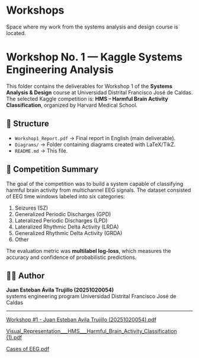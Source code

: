 # Workshops
Space where my work from the systems analysis and design course is located.

# Workshop No. 1 — Kaggle Systems Engineering Analysis

This folder contains the deliverables for Workshop 1 of the **Systems Analysis & Design** course at Universidad Distrital Francisco José de Caldas.  
The selected Kaggle competition is: **HMS – Harmful Brain Activity Classification**, organized by Harvard Medical School.

## 📂 Structure
- `Workshop1_Report.pdf` → Final report in English (main deliverable).  
- `Diagrams/` → Folder containing diagrams created with LaTeX/TikZ.  
- `README.md` → This file.  

## 🧠 Competition Summary
The goal of the competition was to build a system capable of classifying harmful brain activity from multichannel EEG signals. The dataset consisted of EEG time windows labeled into six categories:  
1. Seizures (SZ)  
2. Generalized Periodic Discharges (GPD)  
3. Lateralized Periodic Discharges (LPD)  
4. Lateralized Rhythmic Delta Activity (LRDA)  
5. Generalized Rhythmic Delta Activity (GRDA)  
6. Other  

The evaluation metric was **multilabel log-loss**, which measures the accuracy and confidence of probabilistic predictions.  

## 👨‍💻 Author
**Juan Esteban Ávila Trujillo (20251020054)**  
systems engineering program
Universidad Distrital Francisco José de Caldas  

---



[Workshop #1 - Juan Esteban Avila Trujillo (20251020054).pdf](https://github.com/user-attachments/files/22571654/Workshop.1.-.Juan.Esteban.Avila.Trujillo.20251020054.pdf)

[Visual_Representation___HMS___Harmful_Brain_Activity_Classification (1).pdf](https://github.com/user-attachments/files/22571655/Visual_Representation___HMS___Harmful_Brain_Activity_Classification.1.pdf)

[Cases of EEG.pdf](https://github.com/user-attachments/files/22571657/Cases.of.EEG.pdf)
